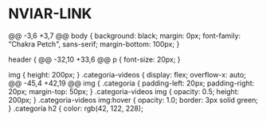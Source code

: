 # NVIAR-LINK

@@ -3,6 +3,7 @@ body {
    background: black;
    margin: 0px;
    font-family: "Chakra Petch", sans-serif;
    margin-bottom: 100px;
}

header {
@@ -32,10 +33,6 @@ p {
    font-size: 20px;
}

img {
    height: 200px;
}
.categoria-videos {
    display: flex;
    overflow-x: auto;
@@ -45,4 +42,19 @@ img {
.categoria {
    padding-left: 20px;
    padding-right: 20px;
    margin-top: 50px;
}
.categoria-videos img {
    opacity: 0.5;
    height: 200px;
}
.categoria-videos img:hover {
    opacity: 1.0;
    border: 3px solid green;
}
.categoria h2 {
    color: rgb(42, 122, 228);
